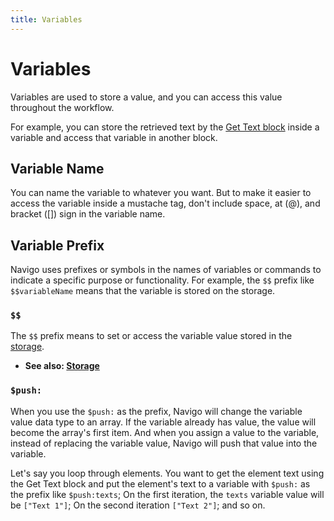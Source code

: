 ```yaml
---
title: Variables
---
```


# Variables

Variables are used to store a value, and you can access this value throughout the workflow.

For example, you can store the retrieved text by the [Get Text block](../blocks/get-text.md) inside a variable and access that variable in another block.

## Variable Name

You can name the variable to whatever you want. But to make it easier to access the variable inside a mustache tag, don't include space, at (@), and bracket ([]) sign in the variable name.

## Variable Prefix

Navigo uses prefixes or symbols in the names of variables or commands to indicate a specific purpose or functionality. For example, the `$$` prefix like `$$variableName` means that the variable is stored on the storage.

### `$$`
The `$$` prefix means to set or access the variable value stored in the [storage](../reference/storage.md).

- **See also: [Storage](../reference/storage.md)**

### `$push:`
When you use the `$push:` as the prefix, Navigo will change the variable value data type to an array. If the variable already has value, the value will become the array's first item. And when you assign a value to the variable, instead of replacing the variable value, Navigo will push that value into the variable.

Let's say you loop through elements. You want to get the element text using the Get Text block and put the element's text to a variable with `$push:` as the prefix like `$push:texts`; On the first iteration, the `texts` variable value will be `["Text 1"]`; On the second iteration `["Text 2"]`; and so on.